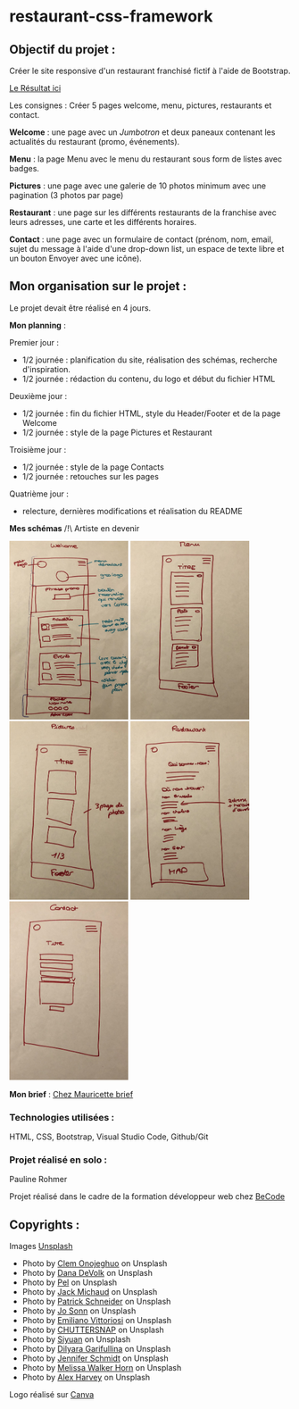 # restaurant-css-framework

## Objectif du projet :

Créer le site responsive d'un restaurant franchisé fictif à l'aide de Bootstrap. 

[Le Résultat ici](https://rohmerpauline.github.io/restaurant-css-framework/)

Les consignes : Créer 5 pages welcome, menu, pictures, restaurants et contact.

**Welcome** : une page avec un *Jumbotron* et deux paneaux contenant les actualités du restaurant (promo, événements).

**Menu** : la page Menu avec le menu du restaurant sous form de listes avec badges.

**Pictures** : une page avec une galerie de 10 photos minimum avec une pagination (3 photos par page)

**Restaurant** : une page sur les différents restaurants de la franchise avec leurs adresses, une carte et les différents horaires.

**Contact** : une page avec un formulaire de contact (prénom, nom, email, sujet du message à l'aide d'une drop-down list, un espace de texte libre et un bouton Envoyer avec une icône).


## Mon organisation sur le projet :

Le projet devait être réalisé en 4 jours. 

**Mon planning** : 

Premier jour : 
- 1/2 journée : planification du site, réalisation des schémas, recherche d'inspiration.
- 1/2 journée : rédaction du contenu, du logo et début du fichier HTML

Deuxième jour : 
- 1/2 journée : fin du fichier HTML, style du Header/Footer et de la page Welcome
- 1/2 journée : style de la page Pictures et Restaurant

Troisième jour : 
- 1/2 journée : style de la page Contacts
- 1/2 journée : retouches sur les pages

Quatrième jour : 
- relecture, dernières modifications et réalisation du README

**Mes schémas** /!\ Artiste en devenir

![Welcome](images/welcome.png) ![Menu](images/Menu.png)
![Pictures](images/Pictures.png) ![Restaurants](images/Aboutus.png)
![Contact](images/contact.png)

**Mon brief** : [Chez Mauricette brief](https://github.com/rohmerpauline/restaurant-css-framework/blob/main/Chez%20Mauricette%20-%20brief.pdf)

### Technologies utilisées : 

HTML, CSS, Bootstrap, Visual Studio Code, Github/Git

### Projet réalisé en solo : 

Pauline Rohmer

Projet réalisé dans le cadre de la formation développeur web chez [BeCode](https://becode.org/)


## Copyrights :

Images [Unsplash](https://unsplash.com)

* Photo by [Clem Onojeghuo](https://unsplash.com/@clemono?utm_source=unsplash&utm_medium=referral&utm_content=creditCopyText) on Unsplash
* Photo by [Dana DeVolk](https://unsplash.com/@thissillygirlskitchen?utm_source=unsplash&utm_medium=referral&utm_content=creditCopyText) on Unsplash
* Photo by [Pel](https://unsplash.com/@cha_pel?utm_source=unsplash&utm_medium=referral&utm_content=creditCopyText) on Unsplash
* Photo by [Jack Michaud](https://unsplash.com/@jackmichaud?utm_source=unsplash&utm_medium=referral&utm_content=creditCopyText) on Unsplash
* Photo by [Patrick Schneider](https://unsplash.com/@patrick_schneider?utm_source=unsplash&utm_medium=referral&utm_content=creditCopyText) on Unsplash
* Photo by [Jo Sonn](https://unsplash.com/@foodreich?utm_source=unsplash&utm_medium=referral&utm_content=creditCopyText) on Unsplash
* Photo by [Emiliano Vittoriosi](https://unsplash.com/photos/OFismyezPnY) on Unsplash
* Photo by [CHUTTERSNAP](https://unsplash.com/@chuttersnap?utm_source=unsplash&utm_medium=referral&utm_content=creditCopyText) on Unsplash
* Photo by [Siyuan](https://unsplash.com/@jsycra?utm_source=unsplash&utm_medium=referral&utm_content=creditCopyText) on Unsplash
* Photo by [Dilyara Garifullina](https://unsplash.com/@dilja96?utm_source=unsplash&utm_medium=referral&utm_content=creditCopyText) on Unsplash
* Photo by [Jennifer Schmidt](https://unsplash.com/@jsfoodphotography?utm_source=unsplash&utm_medium=referral&utm_content=creditCopyText) on Unsplash
* Photo by [Melissa Walker Horn](https://unsplash.com/@sugercoatit?utm_source=unsplash&utm_medium=referral&utm_content=creditCopyText) on Unsplash
* Photo by [Alex Harvey](https://unsplash.com/@alexharvey?utm_source=unsplash&utm_medium=referral&utm_content=creditCopyText) on Unsplash

Logo réalisé sur [Canva](https://canva.com)
